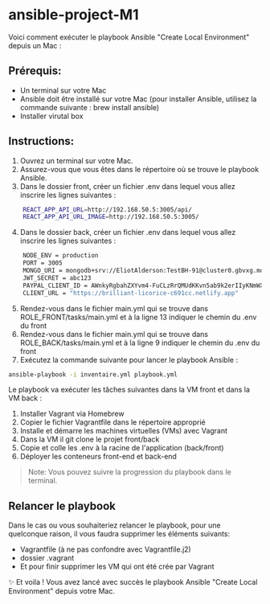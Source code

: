 # ansible-project-M1
Voici comment exécuter le playbook Ansible "Create Local Environment" depuis un Mac :
## Prérequis:

- Un terminal sur votre Mac
- Ansible doit être installé sur votre Mac (pour installer Ansible, utilisez la commande suivante : brew install ansible)
- Installer virutal box

## Instructions:

1. Ouvrez un terminal sur votre Mac.
2. Assurez-vous que vous êtes dans le répertoire où se trouve le playbook Ansible. 
3. Dans le dossier front, créer un fichier .env dans lequel vous allez inscrire les lignes suivantes : 
```sh
    REACT_APP_API_URL=http://192.168.50.5:3005/api/
    REACT_APP_API_URL_IMAGE=http://192.168.50.5:3005/
```
4. Dans le dossier back, créer un fichier .env dans lequel vous allez inscrire les lignes suivantes : 
```sh
    NODE_ENV = production
    PORT = 3005
    MONGO_URI = mongodb+srv://EliotAlderson:TestBH-91@cluster0.gbvxg.mongodb.net/mernshop?retryWrites=true&w=majority
    JWT_SECRET = abc123
    PAYPAL_CLIENT_ID = AWnkyRgbahZXYvm4-FuCLzRrQMUdKKvn5ab9k2erIIyKNmWXyEt4blg5LlgZ69aN_kpIzOguQswwdCN6
    CLIENT_URL = "https://brilliant-licorice-c691cc.netlify.app"
```

5. Rendez-vous dans le fichier main.yml qui se trouve dans ROLE_FRONT/tasks/main.yml et à la ligne 13 indiquer le chemin du .env du front
6. Rendez-vous dans le fichier main.yml qui se trouve dans ROLE_BACK/tasks/main.yml et à la ligne 9 indiquer le chemin du .env du front
7. Exécutez la commande suivante pour lancer le playbook Ansible :
```sh
ansible-playbook -i inventaire.yml playbook.yml
```

Le playbook va exécuter les tâches suivantes dans la VM front et dans la VM back :

1. Installer Vagrant via Homebrew
2. Copier le fichier Vagrantfile dans le répertoire approprié
3. Installe et démarre les machines virtuelles (VMs) avec Vagrant
4. Dans la VM il git clone le projet front/back
5. Copie et colle les .env à la racine de l'application (back/front)
6. Déployer les conteneurs front-end et back-end 

> Note: Vous pouvez suivre la progression du playbook dans le terminal.

## Relancer le playbook
Dans le cas ou vous souhaiteriez relancer le playbook, pour une quelconque raison, il vous faudra supprimer les éléments suivants:
- Vagrantfile (à ne pas confondre avec Vagrantfile.j2)
- dossier .vagrant
- Et pour finir supprimer les VM qui ont été crée par Vagrant

✨ Et voila ! Vous avez lancé avec succès le playbook Ansible "Create Local Environment" depuis votre Mac.
